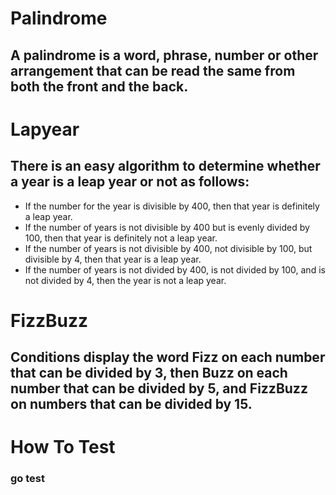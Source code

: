 #  Palindrome
## A palindrome is a word, phrase, number or other arrangement that can be read the same from both the front and the back.

# Lapyear
## There is an easy algorithm to determine whether a year is a leap year or not as follows:

- If the number for the year is divisible by 400, then that year is definitely a leap year.
- If the number of years is not divisible by 400 but is evenly divided by 100, then that year is definitely not a leap year.
- If the number of years is not divisible by 400, not divisible by 100, but divisible by 4, then that year is a leap year.
- If the number of years is not divided by 400, is not divided by 100, and is not divided by 4, then the year is not a leap year.

# FizzBuzz
## Conditions display the word Fizz on each number that can be divided by 3, then Buzz on each number that can be divided by 5, and FizzBuzz on numbers that can be divided by 15.

# How To Test
### go test